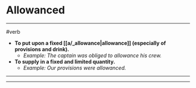 # Allowanced
---
#verb
- **To put upon a fixed [[a/_allowance|allowance]] (especially of provisions and drink).**
	- _Example: The captain was obliged to allowance his crew._
- **To supply in a fixed and limited quantity.**
	- _Example: Our provisions were allowanced._
---
---
